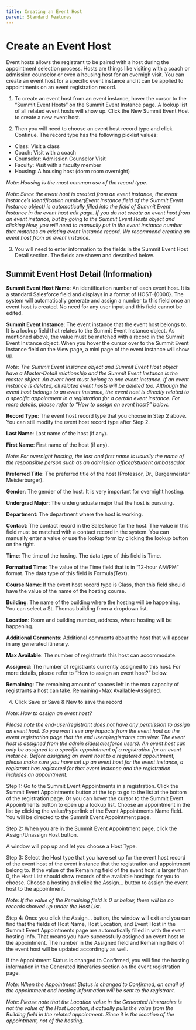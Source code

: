 ```yaml
---
title: Creating an Event Host
parent: Standard Features
---
```



# Create an Event Host
Event hosts allows the registrant to be paired with a host during the appointment selection process.  Hosts are things like visiting with a coach or admission counselor or even a housing host for an overnigh visit.  You can create an event host for a specific event instance and it can be applied to appointments on an event registration record.

1.	To create an event host from an event instance, hover the cursor to the “Summit Event Hosts” on the Summit Event Instance page. A lookup list of all related event hosts will show up. Click the New Summit Event Host to create a new event host.  
 
2.	Then you will need to choose an event host record type and click Continue.
The record type has the following picklist values:
* Class: Visit a class
* Coach: Visit with a coach
* Counselor: Admission Counselor Visit
* Faculty: Visit with a faculty member
* Housing: A housing host (dorm room overnight)

_Note: Housing is the most common use of the record type._
 
_Note: Since the event host is created from an event instance, the event instance’s identification number(Event Instance field of the Summit Event Instance object) is automatically filled into the field of Summit Event Instance in the event host edit page. If you do not create an event host from an event instance, but by going to the Summit Event Hosts object and clicking New, you will need to manually put in the event instance number that matches an existing event instance record. We recommend creating an event host from an event instance._

3.	You will need to enter information to the fields in the Summit Event Host Detail section. The fields are shown and described below.

## Summit Event Host Detail (Information)
**Summit Event Host Name**: An identification number of each event host. It is a standard Salesforce field and displays in a format of HOST-{0000}. The system will automatically generate and assign a number to this field once an event host is created. No need for any user input and this field cannot be edited.

**Summit Event Instance**: The event instance that the event host belongs to. It is a lookup field that relates to the Summit Event Instance object. As mentioned above, the value must be matched with a record in the Summit Event Instance object. When you hover the cursor over to the Summit Event Instance field on the View page, a mini page of the event instance will show up.
 
_Note: The Summit Event Instance object and Summit Event Host object have a Master-Detail relationship and the Summit Event Instance is the master object. An event host must belong to one event instance. If an event instance is deleted, all related event hosts will be deleted too. Although the event host belongs to an event instance, the event host is directly related to a specific appointment in a registration for a certain event instance. For more details, please refer to “How to assign an event host?” below._

**Record Type**: The event host record type that you choose in Step 2 above. You can still modify the event host record type after Step 2.

**Last Name**: Last name of the host (if any). 

**First Name**: First name of the host (if any).

_Note: For overnight hosting, the last and first name is usually the name of the responsible person such as an admission officer/student ambassador._

**Preferred Title**: The preferred title of the host (Professor, Dr., Burgermeister Meisterburger).

**Gender**: The gender of the host. It is very important for overnight hosting. 

**Undergrad Major**: The undergraduate major that the host is pursuing. 

**Department**: The department where the host is working.

**Contact**: The contact record in the Salesforce for the host. The value in this field must be matched with a contact record in the system. You can manually enter a value or use the lookup form by clicking the lookup button on the right. 

**Time**: The time of the hosing. The data type of this field is Time.

**Formatted Time**: The value of the Time field that is in “12-hour AM/PM” format. The data type of this field is Formula(Text).

**Course Name**: If the event host record type is Class, then this field should have the value of the name of the hosting course. 
 
**Building**: The name of the building where the hosting will be happening. You can select a St. Thomas building from a dropdown list.

**Location**: Room and building number, address, where hosting will be happening.

**Additional Comments**: Additional comments about the host that will appear in any generated itinerary. 

**Max Available**: The number of registrants this host can accommodate.

**Assigned**: The number of registrants currently assigned to this host. For more details, please refer to “How to assign an event host?” below.

**Remaining**: The remaining amount of spaces left in the max capacity of registrants a host can take. Remaining=Max Available-Assigned. 

4.	Click Save or Save & New to save the record

_Note: How to assign an event host?_

_Please note the end-user/registrant does not have any permission to assign an event host. So you won’t see any impacts from the event host on the event registration page that the end users/registrants can view. The event host is assigned from the admin side(salesforce users). An event host can only be assigned to a specific appointment of a registration for an event instance. Before assigning an event host to a registered appointment, please make sure you have set up an event host for the event instance, a registrant has registered for that event instance and the registration includes an appointment._

Step 1: 
Go to the Summit Event Appointments in a registration. Click the Summit Event Appointments button at the top to go to the list at the bottom of the registration page. Or you can hover the cursor to the Summit Event Appointments button to open up a lookup list. Choose an appointment in the list by clicking the value/hyperlink of the Event Appointments Name field. You will be directed to the Summit Event Appointment page.
 
Step 2: 
When you are in the Summit  Event Appointment page, click the Assign/Unassign Host button. 
 
A window will pop up and let you choose a Host Type.
 
Step 3:
Select the Host type that you have set up for the event host record of the event host of the event instance that the registration and appointment belong to. If the value of the Remaining field of the event host is larger than 0, the Host List should show records of the available hostings for you to choose. Choose a hosting and click the Assign… button to assign the event host to the appointment. 

_Note: If the value of the Remaining field is 0 or below, there will be no records showed up under the Host List._
 
Step 4:
Once you click the Assign… button, the window will exit and you can find that the fields of Host Name, Host Location, and Event Host in the Summit Event Appointments page are automatically filled in with the event hosting info. That means you have successfully assigned an event host to the appointment. The number in the Assigned field and Remaining field of the event host will be updated accordingly as well. 

If the Appointment Status is changed to Confirmed, you will find the hosting information in the Generated Itineraries section on the event registration page.

_Note: When the Appointment Status is changed to Confirmed, an email of the appointment and hosting information will be sent to the registrant._
 
_Note: Please note that the Location value in the Generated Itineraraies is not the value of the Host Location, it actually pulls the value from the Building field in the related appointment. Since it is the location of the appointment, not of the hosting._
